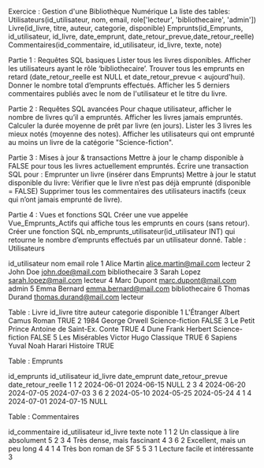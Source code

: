 Exercice : Gestion d'une Bibliothèque Numérique
La liste des tables:
Utilisateurs(id_utilisateur, nom, email, role['lecteur', 'bibliothecaire', 'admin'])
Livre(id_livre, titre, auteur, categorie, disponible)
Emprunts(id_Emprunts, id_utilisateur, id_livre, date_emprunt, date_retour_prevue,date_retour_reelle)
Commentaires(id_commentaire, id_utilisateur, id_livre, texte, note)

Partie 1 : Requêtes SQL basiques
Lister tous les livres disponibles.
Afficher les utilisateurs ayant le rôle ‘bibliothecaire’.
Trouver tous les emprunts en retard (date_retour_reelle est NULL et date_retour_prevue < aujourd'hui).
Donner le nombre total d’emprunts effectués.
Afficher les 5 derniers commentaires publiés avec le nom de l'utilisateur et le titre du livre.

Partie 2 : Requêtes SQL avancées
Pour chaque utilisateur, afficher le nombre de livres qu’il a empruntés.
Afficher les livres jamais empruntés.
Calculer la durée moyenne de prêt par livre (en jours).
Lister les 3 livres les mieux notés (moyenne des notes).
Afficher les utilisateurs qui ont emprunté au moins un livre de la catégorie "Science-fiction".

Partie 3 : Mises à jour & transactions
Mettre à jour le champ disponible à FALSE pour tous les livres actuellement empruntés.
Écrire une transaction SQL pour : Emprunter un livre (insérer dans Emprunts)
Mettre à jour le statut disponible du livre: Vérifier que le livre n’est pas déjà emprunté (disponible = FALSE)
Supprimer tous les commentaires des utilisateurs inactifs (ceux qui n’ont jamais emprunté de livre).

Partie 4 : Vues et fonctions SQL
Créer une vue appelée Vue_Emprunts_Actifs qui affiche tous les emprunts en cours (sans retour).
Créer une fonction SQL nb_emprunts_utilisateur(id_utilisateur INT) qui retourne le nombre d’emprunts effectués par un utilisateur donné.
Table : Utilisateurs


id_utilisateur	nom	email	role
1	Alice Martin	alice.martin@mail.com	lecteur
2	John Doe	john.doe@mail.com	bibliothecaire
3	Sarah Lopez	sarah.lopez@mail.com	lecteur
4	Marc Dupont	marc.dupont@mail.com	admin
5	Emma Bernard	emma.bernard@mail.com	bibliothecaire
6	Thomas Durand	thomas.durand@mail.com	lecteur

Table : Livre
id_livre	titre	auteur	categorie	disponible
1	L'Étranger	Albert Camus	Roman	TRUE
2	1984	George Orwell	Science-fiction	FALSE
3	Le Petit Prince	Antoine de Saint-Ex.	Conte	TRUE
4	Dune	Frank Herbert	Science-fiction	FALSE
5	Les Misérables	Victor Hugo	Classique	TRUE
6	Sapiens	Yuval Noah Harari	Histoire	TRUE

Table : Emprunts

id_emprunts	id_utilisateur	id_livre	date_emprunt	date_retour_prevue	date_retour_reelle
1	1	2	2024-06-01	2024-06-15	NULL
2	3	4	2024-06-20	2024-07-05	2024-07-03
3	6	2	2024-05-10	2024-05-25	2024-05-24
4	1	4	2024-07-01	2024-07-15	NULL

Table : Commentaires

id_commentaire	id_utilisateur	id_livre	texte	note
1	1	2	Un classique à lire absolument	5
2	3	4	Très dense, mais fascinant	4
3	6	2	Excellent, mais un peu long	4
4	1	4	Très bon roman de SF	5
5	3	1	Lecture facile et intéressante	3
